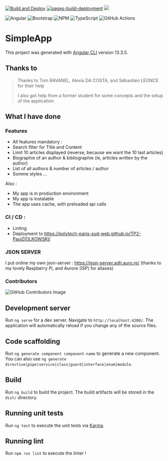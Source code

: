 [![Build and Deploy](https://github.com/Polytech-Paris-Sud-Web/TP2-PaulZIOLKOWSKI/actions/workflows/main.yml/badge.svg)](https://github.com/Polytech-Paris-Sud-Web/TP2-PaulZIOLKOWSKI/actions/workflows/main.yml)
[![pages-build-deployment](https://github.com/Polytech-Paris-Sud-Web/TP2-PaulZIOLKOWSKI/actions/workflows/pages/pages-build-deployment/badge.svg)](https://github.com/Polytech-Paris-Sud-Web/TP2-PaulZIOLKOWSKI/actions/workflows/pages/pages-build-deployment)
<img src="https://img.shields.io/github/commit-activity/m/Polytech-Paris-Sud-Web/TP2-PaulZIOLKOWSKI" />


![Angular](https://img.shields.io/badge/angular-%23DD0031.svg?style=for-the-badge&logo=angular&logoColor=white)
![Bootstrap](https://img.shields.io/badge/bootstrap-%23563D7C.svg?style=for-the-badge&logo=bootstrap&logoColor=white)
![NPM](https://img.shields.io/badge/NPM-%23000000.svg?style=for-the-badge&logo=npm&logoColor=white)
![TypeScript](https://img.shields.io/badge/typescript-%23007ACC.svg?style=for-the-badge&logo=typescript&logoColor=white)
![GitHub Actions](https://img.shields.io/badge/github%20actions-%232671E5.svg?style=for-the-badge&logo=githubactions&logoColor=white)

# SimpleApp

This project was generated with [Angular CLI](https://github.com/angular/angular-cli) version 13.3.5.

## Thanks to
> Thanks to Tom RAVANEL, Alexis DA COSTA, and Sébastien LEONCE for their help
> 
> I also got help from a former student for some concepts and the setup of the application

## What I have done 
### Features
- All features mandatory : 
- Search filter for Title and Content 
- Limit 10 articles displayed (reverse, because we want the 10 last articles)
- Biographie of an author & bibliographie (ie, articles written by the author)
- List of all authors & number of articles / author
- Somme styles ...

Also : 
- My app is in production environment
- My app is instalable 
- The app uses cache, with preloaded api calls

### CI / CD :
- Linting
- Deployment to https://polytech-paris-sud-web.github.io/TP2-PaulZIOLKOWSKI/

### JSON SERVER
I put online my own json-server : https://json-server.adh.auro.re/ (thanks to my lovely Raspberry Pi, and Aurore (ISP) for aliases)

### Contributors
![GitHub Contributors Image](https://contrib.rocks/image?repo=Polytech-Paris-Sud-Web/TP2-PaulZIOLKOWSKI)

## Development server

Run `ng serve` for a dev server. Navigate to `http://localhost:4200/`. The application will automatically reload if you change any of the source files.

## Code scaffolding

Run `ng generate component component-name` to generate a new component. You can also use `ng generate directive|pipe|service|class|guard|interface|enum|module`.

## Build

Run `ng build` to build the project. The build artifacts will be stored in the `dist/` directory.

## Running unit tests

Run `ng test` to execute the unit tests via [Karma](https://karma-runner.github.io).

## Running lint

Run `npm run lint` to execute the linter !
